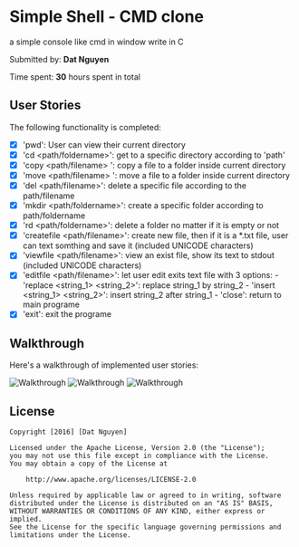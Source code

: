 # Simple Shell - CMD clone
a simple console like cmd in window write in C

Submitted by: **Dat Nguyen**

Time spent: **30** hours spent in total
## User Stories

The following functionality is completed:

* [x] 'pwd': User can view their current directory
* [x] 'cd <path/foldername>': get to a specific directory according to 'path'
* [x] 'copy <path/filename> <foldername>': copy a file to a folder inside current directory
* [x] 'move <path/filename> <foldername>': move a file to a folder inside current directory
* [x] 'del <path/filename>': delete a specific file according to the path/filename
* [x] 'mkdir <path/foldername>': create a specific folder according to path/foldername
* [x] 'rd <path/foldername>': delete a folder no matter if it is empty or not
* [x] 'createfile <path/filename>': create new file, then if it is a *.txt file, user can text somthing and save it (included UNICODE characters)
* [x] 'viewfile <path/filename>': view an exist file, show its text to stdout (included UNICODE characters)
* [x] 'editfile <path/filename>': let user edit exits text file with 3 options:
      - 'replace <string_1> <string_2>': replace string_1 by string_2
      - 'insert <string_1> <string_2>': insert string_2 after string_1
      - 'close': return to main programe
* [x] 'exit': exit the programe

## Walkthrough 

Here's a walkthrough of implemented user stories:

<img src='http://s33.postimg.org/4jg6oby5b/copy.png' title='ex copy' width='' alt='Walkthrough' />
<img src='http://s33.postimg.org/kvq8e2cgv/create_and_view.png' title='ex create and view' width='' alt='Walkthrough' />
<img src='http://s33.postimg.org/z3kiggejj/edit.png' title='ex edit text file' width='' alt='Walkthrough' />


## License

    Copyright [2016] [Dat Nguyen]

    Licensed under the Apache License, Version 2.0 (the "License");
    you may not use this file except in compliance with the License.
    You may obtain a copy of the License at

        http://www.apache.org/licenses/LICENSE-2.0

    Unless required by applicable law or agreed to in writing, software
    distributed under the License is distributed on an "AS IS" BASIS,
    WITHOUT WARRANTIES OR CONDITIONS OF ANY KIND, either express or implied.
    See the License for the specific language governing permissions and
    limitations under the License.
